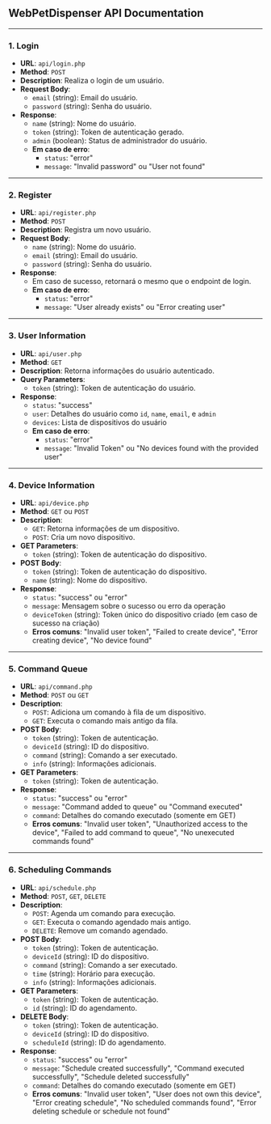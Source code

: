 ## WebPetDispenser API Documentation

---

### 1. Login
- **URL**: `api/login.php`
- **Method**: `POST`
- **Description**: Realiza o login de um usuário.
- **Request Body**:
  - `email` (string): Email do usuário.
  - `password` (string): Senha do usuário.
- **Response**:
  - `name` (string): Nome do usuário.
  - `token` (string): Token de autenticação gerado.
  - `admin` (boolean): Status de administrador do usuário.
  - **Em caso de erro**:
    - `status`: "error"
    - `message`: "Invalid password" ou "User not found"

---

### 2. Register
- **URL**: `api/register.php`
- **Method**: `POST`
- **Description**: Registra um novo usuário.
- **Request Body**:
  - `name` (string): Nome do usuário.
  - `email` (string): Email do usuário.
  - `password` (string): Senha do usuário.
- **Response**:
  - Em caso de sucesso, retornará o mesmo que o endpoint de login.
  - **Em caso de erro**:
    - `status`: "error"
    - `message`: "User already exists" ou "Error creating user"

---

### 3. User Information
- **URL**: `api/user.php`
- **Method**: `GET`
- **Description**: Retorna informações do usuário autenticado.
- **Query Parameters**:
  - `token` (string): Token de autenticação do usuário.
- **Response**:
  - `status`: "success"
  - `user`: Detalhes do usuário como `id`, `name`, `email`, e `admin`
  - `devices`: Lista de dispositivos do usuário
  - **Em caso de erro**:
    - `status`: "error"
    - `message`: "Invalid Token" ou "No devices found with the provided user"

---

### 4. Device Information
- **URL**: `api/device.php`
- **Method**: `GET` ou `POST`
- **Description**:
  - `GET`: Retorna informações de um dispositivo.
  - `POST`: Cria um novo dispositivo.
- **GET Parameters**:
  - `token` (string): Token de autenticação do dispositivo.
- **POST Body**:
  - `token` (string): Token de autenticação do dispositivo.
  - `name` (string): Nome do dispositivo.
- **Response**:
  - `status`: "success" ou "error"
  - `message`: Mensagem sobre o sucesso ou erro da operação
  - `deviceToken` (string): Token único do dispositivo criado (em caso de sucesso na criação)
  - **Erros comuns**: "Invalid user token", "Failed to create device", "Error creating device", "No device found"

---

### 5. Command Queue
- **URL**: `api/command.php`
- **Method**: `POST` ou `GET`
- **Description**:
  - `POST`: Adiciona um comando à fila de um dispositivo.
  - `GET`: Executa o comando mais antigo da fila.
- **POST Body**:
  - `token` (string): Token de autenticação.
  - `deviceId` (string): ID do dispositivo.
  - `command` (string): Comando a ser executado.
  - `info` (string): Informações adicionais.
- **GET Parameters**:
  - `token` (string): Token de autenticação.
- **Response**:
  - `status`: "success" ou "error"
  - `message`: "Command added to queue" ou "Command executed"
  - `command`: Detalhes do comando executado (somente em GET)
  - **Erros comuns**: "Invalid user token", "Unauthorized access to the device", "Failed to add command to queue", "No unexecuted commands found"

---

### 6. Scheduling Commands
- **URL**: `api/schedule.php`
- **Method**: `POST`, `GET`, `DELETE`
- **Description**:
  - `POST`: Agenda um comando para execução.
  - `GET`: Executa o comando agendado mais antigo.
  - `DELETE`: Remove um comando agendado.
- **POST Body**:
  - `token` (string): Token de autenticação.
  - `deviceId` (string): ID do dispositivo.
  - `command` (string): Comando a ser executado.
  - `time` (string): Horário para execução.
  - `info` (string): Informações adicionais.
- **GET Parameters**:
  - `token` (string): Token de autenticação.
  - `id` (string): ID do agendamento.
- **DELETE Body**:
  - `token` (string): Token de autenticação.
  - `deviceId` (string): ID do dispositivo.
  - `scheduleId` (string): ID do agendamento.
- **Response**:
  - `status`: "success" ou "error"
  - `message`: "Schedule created successfully", "Command executed successfully", "Schedule deleted successfully"
  - `command`: Detalhes do comando executado (somente em GET)
  - **Erros comuns**: "Invalid user token", "User does not own this device", "Error creating schedule", "No scheduled commands found", "Error deleting schedule or schedule not found" 